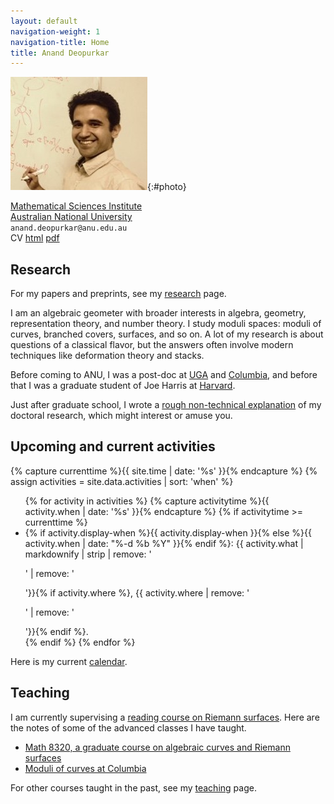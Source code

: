 ```yaml
---
layout: default
navigation-weight: 1
navigation-title: Home
title: Anand Deopurkar
---
```


<div class="intro">

![Photo of Anand Deopurkar](anandrd_bw2.jpg){:#photo}

<div>

[Mathematical Sciences Institute](http://maths.anu.edu.au)  
[Australian National University](http://www.anu.edu.au/)  
`anand.deopurkar@anu.edu.au`  
CV [html](cv/index.html) [pdf](cv/cv.pdf)

</div>

</div>

## Research

For my papers and preprints, see my [research](research/) page.

I am an algebraic geometer with broader interests in algebra, geometry, representation theory, and number theory. I study moduli spaces: moduli of curves, branched covers, surfaces, and so on. A lot of my research is about questions of a classical flavor, but the answers often involve modern techniques like deformation theory and stacks.  

Before coming to ANU, I was a post-doc at [UGA](http://math.uga.edu) and [Columbia](http://math.columbia.edu/), and before that I was a graduate student of Joe Harris at [Harvard](http://math.harvard.edu/).  

Just after graduate school, I wrote a [rough non-technical explanation](interests/) of my doctoral research, which might interest or amuse you.


## Upcoming and current activities

{% capture currenttime %}{{ site.time | date: '%s' }}{% endcapture %}
{% assign activities = site.data.activities | sort: 'when' %}
<ul>
{% for activity in activities %}
{% capture activitytime %}{{ activity.when | date: '%s' }}{% endcapture %}
{% if activitytime >= currenttime %}
<li> {% if activity.display-when %}{{ activity.display-when }}{% else %}{{ activity.when | date: "%-d %b %Y" }}{% endif %}: {{ activity.what | markdownify | strip | remove: '<p>' | remove: '</p>'}}{% if activity.where %}, {{ activity.where | remove: '<p>' | remove: '</p>'}}{% endif %}.</li>
{% endif %}
{% endfor %}
</ul>

Here is my current [calendar](calendar/).

## Teaching

I am currently supervising a [reading course on Riemann surfaces](3349). 
Here are the notes of some of the advanced classes I have taught.

* [Math 8320, a graduate course on algebraic curves and Riemann surfaces](8320)
* [Moduli of curves at Columbia](teaching/moduli/)

For other courses taught in the past, see my [teaching](teaching/) page.
